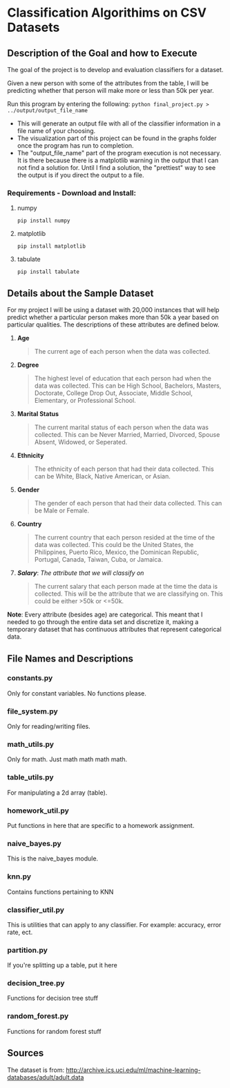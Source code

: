 # Classification Algorithims on CSV Datasets

## Description of the Goal and how to Execute
The goal of the project is to develop and evaluation classifiers for a dataset.

Given a new person with some of the attributes from the table, I will be
predicting whether that person will make more or less than 50k per year.

Run this program by entering the following: `python final_project.py > ../output/output_file_name`
  - This will generate an output file with all of the classifier information in a file name
    of your choosing.
  - The visualization part of this project can be found in the graphs folder once the
    program has run to completion.
  - The "output_file_name" part of the program execution is not necessary.  It is there
    because there is a matplotlib warning in the output that I can not find a solution
    for.  Until I find a solution, the "prettiest" way to see the output is if you
    direct the output to a file.

### Requirements - Download and Install:
1. numpy  
    ```
    pip install numpy
    ```
2. matplotlib  
    ```
    pip install matplotlib
    ```
3. tabulate  
    ```
    pip install tabulate
    ```

## Details about the Sample Dataset
For my project I will be using a dataset with 20,000 instances that will help predict whether a particular person makes more than 50k a year based on particular qualities. The descriptions of these attributes are defined below.

1. **Age**   
    > The current age of each person when the data was collected.   

2. **Degree**   
    > The highest level of education that each person had when the data was collected. This can be High School, Bachelors, Masters, Doctorate, College Drop Out, Associate, Middle School, Elementary, or Professional School.  

3. **Marital Status**   
    > The current marital status of each person when the data was collected.  This can be Never Married, Married, Divorced, Spouse Absent, Widowed, or Seperated.

4. **Ethnicity**  
    > The ethnicity of each person that had their data collected. This can be White, Black, Native American, or Asian.

5. **Gender**  
    > The gender of each person that had their data collected. This can be Male or Female.

6. **Country**  
    > The current country that each person resided at the time of the data was collected. This could be the United States, the Philippines, Puerto Rico, Mexico, the Dominican Republic, Portugal, Canada, Taiwan, Cuba, or Jamaica.

7. ***Salary***: *The attribute that we will classify on*
    > The current salary that each person made at the time the data is collected.  This will be the attribute that we are classifying on. This could be either >50k or <=50k.

**Note**: Every attribute (besides age) are categorical.  This meant that I needed to go through the entire data set and discretize it, making a temporary dataset that has continuous attributes that represent categorical data.

## File Names and Descriptions
### constants.py
Only for constant variables. No functions please.

### file_system.py
Only for reading/writing files.

### math_utils.py
Only for math. Just math math math math.

### table_utils.py
For manipulating a 2d array (table).

### homework_util.py
Put functions in here that are specific to a homework assignment.

### naive_bayes.py
This is the naive_bayes module.

### knn.py
Contains functions pertaining to KNN

### classifier_util.py
This is utilities that can apply to any classifier. For example: accuracy,
error rate, ect.

### partition.py
If you're splitting up a table, put it here

### decision_tree.py
Functions for decision tree stuff

### random_forest.py
Functions for random forest stuff

## Sources
The dataset is from: http://archive.ics.uci.edu/ml/machine-learning-databases/adult/adult.data

